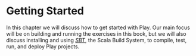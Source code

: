 # Getting Started

In this chapter we will discuss how to get started with Play.
Our main focus will be on building and running the exercises in this book,
but we will also discuss installing and using [*SBT*](link-sbt),
the Scala Build System, to compile, test, run, and deploy Play projects.
